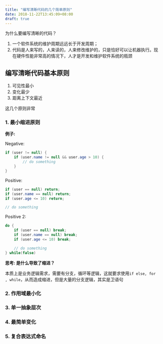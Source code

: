 ```yaml
---
title: "编写清晰代码的几个简单原则"
date: 2018-11-22T13:45:09+08:00
draft: true
---
```


为什么要编写清晰的代码？

1. 一个软件系统的维护周期远远长于开发周期；
2. 代码是人来写的，人来读的，人来修改维护的，只是恰好可以让机器执行。现在硬件性能非常高的情况下，人才是开发和维护软件系统的瓶颈

## 编写清晰代码基本原则
1. 可见性最小
2. 变化最少
3. 距离上下文最近

这几个原则非常

### 1. 最小缩进原则

**例子:**

Negative:
```java
if (user != null) {
    if (user.name != null && user.age > 10) {
        // do something
    }
}
```
Positive:
```java
if (user == null) return;
if (user.name == null) return;
if (user.age <= 10) return;

// do something
```
Positive 2:
```java
do {
    if (user == null) break;
    if (user.name == null) break;
    if (user.age <= 10) break;

    // do something
} while(false)
```

**思考: 是什么导致了缩进？**

本质上是业务逻辑需求，需要有分支，循环等逻辑，这就要求使用`if else, for , while`，从而造成缩进，但是大量的分支逻辑，其实是卫语句

### 2. 作用域最小化

### 3. 单一抽象层次

### 4. 最简单变化

### 5. 复合表达式命名
